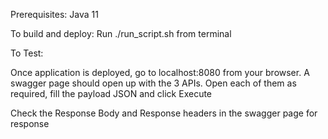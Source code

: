 Prerequisites: Java 11

To build and deploy: 
Run ./run_script.sh from terminal 

To Test:

Once application is deployed, go to localhost:8080 from your browser. 
A swagger page should open up with the 3 APIs. Open each of them as required, fill the payload JSON and click Execute

Check the Response Body and Response headers in the swagger page for response